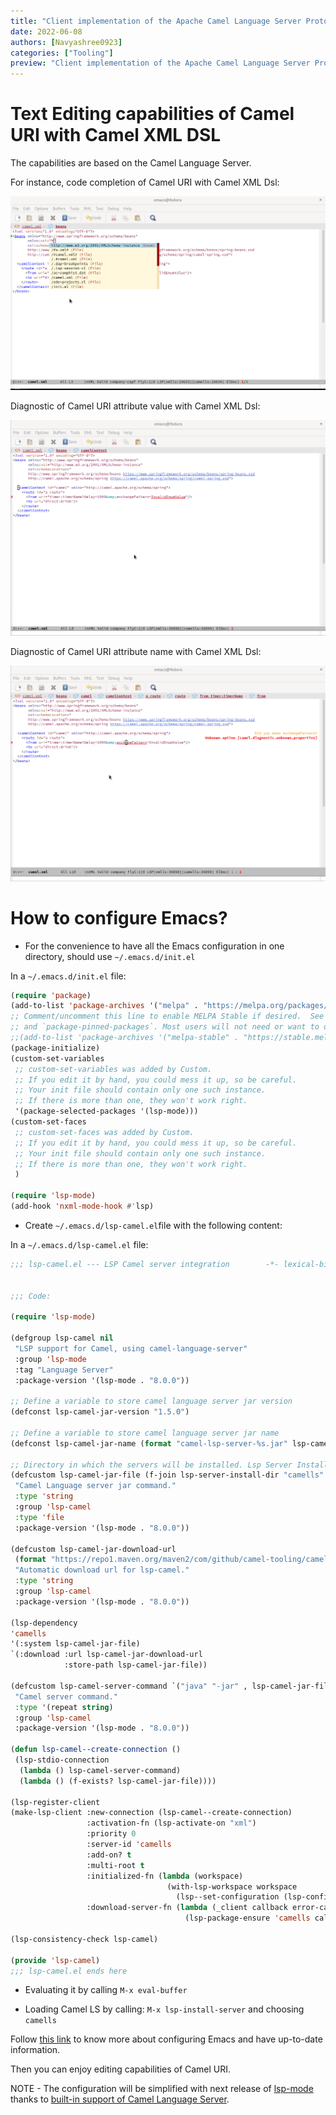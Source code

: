 ```yaml
---
title: "Client implementation of the Apache Camel Language Server Protocol for Emacs"
date: 2022-06-08
authors: [Navyashree0923]
categories: ["Tooling"]
preview: "Client implementation of the Apache Camel Language Server Protocol for Emacs"
---
```


# Text Editing capabilities of Camel URI with Camel XML DSL

The capabilities are based on the Camel Language Server.

For instance, code completion of Camel URI with Camel XML Dsl:

![Demo of completion in Camel URI](images/camell.gif)

Diagnostic of Camel URI attribute value with Camel XML Dsl:

![Diagnostic of Camel URI attribute value, the exchangePattern attribute is an enum. An error is reported when a value which is not part of the enumeration is provided](images/Errordetection.gif)

Diagnostic of Camel URI attribute name with Camel XML Dsl:

![Diagnostic of Camel URI attribute name](images/Spellchecker.gif)


# How to configure Emacs?

* For the convenience to have all the Emacs configuration in one directory, should use `~/.emacs.d/init.el`

In a `~/.emacs.d/init.el` file:

```lisp
(require 'package)
(add-to-list 'package-archives '("melpa" . "https://melpa.org/packages/") t)
;; Comment/uncomment this line to enable MELPA Stable if desired.  See `package-archive-priorities`
;; and `package-pinned-packages`. Most users will not need or want to do this.
;;(add-to-list 'package-archives '("melpa-stable" . "https://stable.melpa.org/packages/") t)
(package-initialize)
(custom-set-variables
 ;; custom-set-variables was added by Custom.
 ;; If you edit it by hand, you could mess it up, so be careful.
 ;; Your init file should contain only one such instance.
 ;; If there is more than one, they won't work right.
 '(package-selected-packages '(lsp-mode)))
(custom-set-faces
 ;; custom-set-faces was added by Custom.
 ;; If you edit it by hand, you could mess it up, so be careful.
 ;; Your init file should contain only one such instance.
 ;; If there is more than one, they won't work right.
 )

(require 'lsp-mode)
(add-hook 'nxml-mode-hook #'lsp)
```

* Create `~/.emacs.d/lsp-camel.el`file with the following content:


In a `~/.emacs.d/lsp-camel.el` file:

```lisp
;;; lsp-camel.el --- LSP Camel server integration        -*- lexical-binding: t; -*-


;;; Code:

(require 'lsp-mode)

(defgroup lsp-camel nil
 "LSP support for Camel, using camel-language-server"
 :group 'lsp-mode
 :tag "Language Server"
 :package-version '(lsp-mode . "8.0.0"))

;; Define a variable to store camel language server jar version
(defconst lsp-camel-jar-version "1.5.0")

;; Define a variable to store camel language server jar name
(defconst lsp-camel-jar-name (format "camel-lsp-server-%s.jar" lsp-camel-jar-version))

;; Directory in which the servers will be installed. Lsp Server Install Dir: ~/.emacs.d/.cache/camells
(defcustom lsp-camel-jar-file (f-join lsp-server-install-dir "camells" lsp-camel-jar-name)
 "Camel Language server jar command."
 :type 'string
 :group 'lsp-camel
 :type 'file
 :package-version '(lsp-mode . "8.0.0"))

(defcustom lsp-camel-jar-download-url
 (format "https://repo1.maven.org/maven2/com/github/camel-tooling/camel-lsp-server/%s/%s" lsp-camel-jar-version lsp-camel-jar-name)
 "Automatic download url for lsp-camel."
 :type 'string
 :group 'lsp-camel
 :package-version '(lsp-mode . "8.0.0"))

(lsp-dependency
'camells
'(:system lsp-camel-jar-file)
`(:download :url lsp-camel-jar-download-url
			:store-path lsp-camel-jar-file))

(defcustom lsp-camel-server-command `("java" "-jar" , lsp-camel-jar-file)
 "Camel server command."
 :type '(repeat string)
 :group 'lsp-camel
 :package-version '(lsp-mode . "8.0.0"))

(defun lsp-camel--create-connection ()
 (lsp-stdio-connection
  (lambda () lsp-camel-server-command)
  (lambda () (f-exists? lsp-camel-jar-file))))

(lsp-register-client
(make-lsp-client :new-connection (lsp-camel--create-connection)
				 :activation-fn (lsp-activate-on "xml")
				 :priority 0
				 :server-id 'camells
				 :add-on? t
				 :multi-root t
				 :initialized-fn (lambda (workspace)
								   (with-lsp-workspace workspace
									 (lsp--set-configuration (lsp-configuration-section "camel"))))
				 :download-server-fn (lambda (_client callback error-callback _update?)
									   (lsp-package-ensure 'camells callback error-callback))))

(lsp-consistency-check lsp-camel)

(provide 'lsp-camel)
;;; lsp-camel.el ends here
```

* Evaluating it by calling `M-x eval-buffer`

* Loading Camel LS by calling: `M-x lsp-install-server` and choosing `camells`

Follow [this link](https://github.com/camel-tooling/camel-lsp-client-emacs) to know more about configuring Emacs and have up-to-date information.

Then you can enjoy editing capabilities of Camel URI.

NOTE - The configuration will be simplified with next release of [lsp-mode](https://github.com/emacs-lsp/lsp-mode) thanks to [built-in support of Camel Language Server](https://github.com/emacs-lsp/lsp-mode/issues/3528).
